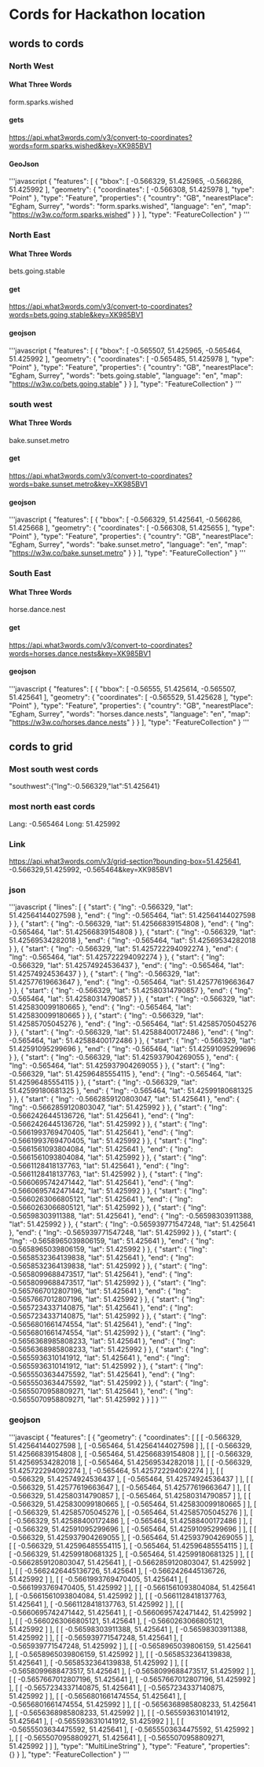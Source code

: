 # Cords for Hackathon location

## words to cords
### North West

#### What Three Words
form.sparks.wished

#### gets
https://api.what3words.com/v3/convert-to-coordinates?words=form.sparks.wished&key=XK985BV1

#### GeoJson
'''javascript
{
  "features": [
    {
      "bbox": [
        -0.566329,
        51.425965,
        -0.566286,
        51.425992
      ],
      "geometry": {
        "coordinates": [
          -0.566308,
          51.425978
        ],
        "type": "Point"
      },
      "type": "Feature",
      "properties": {
        "country": "GB",
        "nearestPlace": "Egham, Surrey",
        "words": "form.sparks.wished",
        "language": "en",
        "map": "https://w3w.co/form.sparks.wished"
      }
    }
  ],
  "type": "FeatureCollection"
}
'''

### North East

#### What Three Words
bets.going.stable

#### get
https://api.what3words.com/v3/convert-to-coordinates?words=bets.going.stable&key=XK985BV1

#### geojson

'''javascript
{
  "features": [
    {
      "bbox": [
        -0.565507,
        51.425965,
        -0.565464,
        51.425992
      ],
      "geometry": {
        "coordinates": [
          -0.565485,
          51.425978
        ],
        "type": "Point"
      },
      "type": "Feature",
      "properties": {
        "country": "GB",
        "nearestPlace": "Egham, Surrey",
        "words": "bets.going.stable",
        "language": "en",
        "map": "https://w3w.co/bets.going.stable"
      }
    }
  ],
  "type": "FeatureCollection"
}
'''

### south west

#### What Three Words
bake.sunset.metro


#### get
https://api.what3words.com/v3/convert-to-coordinates?words=bake.sunset.metro&key=XK985BV1

#### geojson

'''javascript
{
  "features": [
    {
      "bbox": [
        -0.566329,
        51.425641,
        -0.566286,
        51.425668
      ],
      "geometry": {
        "coordinates": [
          -0.566308,
          51.425655
        ],
        "type": "Point"
      },
      "type": "Feature",
      "properties": {
        "country": "GB",
        "nearestPlace": "Egham, Surrey",
        "words": "bake.sunset.metro",
        "language": "en",
        "map": "https://w3w.co/bake.sunset.metro"
      }
    }
  ],
  "type": "FeatureCollection"
}
'''


### South East

#### What Three Words
horse.dance.nest

#### get
https://api.what3words.com/v3/convert-to-coordinates?words=horses.dance.nests&key=XK985BV1

#### geojson

'''javascript
{
  "features": [
    {
      "bbox": [
        -0.56555,
        51.425614,
        -0.565507,
        51.425641
      ],
      "geometry": {
        "coordinates": [
          -0.565529,
          51.425628
        ],
        "type": "Point"
      },
      "type": "Feature",
      "properties": {
        "country": "GB",
        "nearestPlace": "Egham, Surrey",
        "words": "horses.dance.nests",
        "language": "en",
        "map": "https://w3w.co/horses.dance.nests"
      }
    }
  ],
  "type": "FeatureCollection"
}
'''

## cords to grid

### Most south west cords
"southwest":{"lng":-0.566329,"lat":51.425641}

### most north east cords
Lang: -0.565464
Long: 51.425992

### Link
https://api.what3words.com/v3/grid-section?bounding-box=51.425641, -0.566329,51.425992, -0.565464&key=XK985BV1

### json
'''javascript
{
  "lines": [
    {
      "start": {
        "lng": -0.566329,
        "lat": 51.42564144027598
      },
      "end": {
        "lng": -0.565464,
        "lat": 51.42564144027598
      }
    },
    {
      "start": {
        "lng": -0.566329,
        "lat": 51.42566839154808
      },
      "end": {
        "lng": -0.565464,
        "lat": 51.42566839154808
      }
    },
    {
      "start": {
        "lng": -0.566329,
        "lat": 51.42569534282018
      },
      "end": {
        "lng": -0.565464,
        "lat": 51.42569534282018
      }
    },
    {
      "start": {
        "lng": -0.566329,
        "lat": 51.425722294092274
      },
      "end": {
        "lng": -0.565464,
        "lat": 51.425722294092274
      }
    },
    {
      "start": {
        "lng": -0.566329,
        "lat": 51.42574924536437
      },
      "end": {
        "lng": -0.565464,
        "lat": 51.42574924536437
      }
    },
    {
      "start": {
        "lng": -0.566329,
        "lat": 51.42577619663647
      },
      "end": {
        "lng": -0.565464,
        "lat": 51.42577619663647
      }
    },
    {
      "start": {
        "lng": -0.566329,
        "lat": 51.42580314790857
      },
      "end": {
        "lng": -0.565464,
        "lat": 51.42580314790857
      }
    },
    {
      "start": {
        "lng": -0.566329,
        "lat": 51.425830099180665
      },
      "end": {
        "lng": -0.565464,
        "lat": 51.425830099180665
      }
    },
    {
      "start": {
        "lng": -0.566329,
        "lat": 51.42585705045276
      },
      "end": {
        "lng": -0.565464,
        "lat": 51.42585705045276
      }
    },
    {
      "start": {
        "lng": -0.566329,
        "lat": 51.42588400172486
      },
      "end": {
        "lng": -0.565464,
        "lat": 51.42588400172486
      }
    },
    {
      "start": {
        "lng": -0.566329,
        "lat": 51.42591095299696
      },
      "end": {
        "lng": -0.565464,
        "lat": 51.42591095299696
      }
    },
    {
      "start": {
        "lng": -0.566329,
        "lat": 51.425937904269055
      },
      "end": {
        "lng": -0.565464,
        "lat": 51.425937904269055
      }
    },
    {
      "start": {
        "lng": -0.566329,
        "lat": 51.42596485554115
      },
      "end": {
        "lng": -0.565464,
        "lat": 51.42596485554115
      }
    },
    {
      "start": {
        "lng": -0.566329,
        "lat": 51.42599180681325
      },
      "end": {
        "lng": -0.565464,
        "lat": 51.42599180681325
      }
    },
    {
      "start": {
        "lng": -0.5662859120803047,
        "lat": 51.425641
      },
      "end": {
        "lng": -0.5662859120803047,
        "lat": 51.425992
      }
    },
    {
      "start": {
        "lng": -0.5662426445136726,
        "lat": 51.425641
      },
      "end": {
        "lng": -0.5662426445136726,
        "lat": 51.425992
      }
    },
    {
      "start": {
        "lng": -0.5661993769470405,
        "lat": 51.425641
      },
      "end": {
        "lng": -0.5661993769470405,
        "lat": 51.425992
      }
    },
    {
      "start": {
        "lng": -0.5661561093804084,
        "lat": 51.425641
      },
      "end": {
        "lng": -0.5661561093804084,
        "lat": 51.425992
      }
    },
    {
      "start": {
        "lng": -0.5661128418137763,
        "lat": 51.425641
      },
      "end": {
        "lng": -0.5661128418137763,
        "lat": 51.425992
      }
    },
    {
      "start": {
        "lng": -0.5660695742471442,
        "lat": 51.425641
      },
      "end": {
        "lng": -0.5660695742471442,
        "lat": 51.425992
      }
    },
    {
      "start": {
        "lng": -0.5660263066805121,
        "lat": 51.425641
      },
      "end": {
        "lng": -0.5660263066805121,
        "lat": 51.425992
      }
    },
    {
      "start": {
        "lng": -0.56598303911388,
        "lat": 51.425641
      },
      "end": {
        "lng": -0.56598303911388,
        "lat": 51.425992
      }
    },
    {
      "start": {
        "lng": -0.565939771547248,
        "lat": 51.425641
      },
      "end": {
        "lng": -0.565939771547248,
        "lat": 51.425992
      }
    },
    {
      "start": {
        "lng": -0.5658965039806159,
        "lat": 51.425641
      },
      "end": {
        "lng": -0.5658965039806159,
        "lat": 51.425992
      }
    },
    {
      "start": {
        "lng": -0.5658532364139838,
        "lat": 51.425641
      },
      "end": {
        "lng": -0.5658532364139838,
        "lat": 51.425992
      }
    },
    {
      "start": {
        "lng": -0.5658099688473517,
        "lat": 51.425641
      },
      "end": {
        "lng": -0.5658099688473517,
        "lat": 51.425992
      }
    },
    {
      "start": {
        "lng": -0.5657667012807196,
        "lat": 51.425641
      },
      "end": {
        "lng": -0.5657667012807196,
        "lat": 51.425992
      }
    },
    {
      "start": {
        "lng": -0.5657234337140875,
        "lat": 51.425641
      },
      "end": {
        "lng": -0.5657234337140875,
        "lat": 51.425992
      }
    },
    {
      "start": {
        "lng": -0.5656801661474554,
        "lat": 51.425641
      },
      "end": {
        "lng": -0.5656801661474554,
        "lat": 51.425992
      }
    },
    {
      "start": {
        "lng": -0.5656368985808233,
        "lat": 51.425641
      },
      "end": {
        "lng": -0.5656368985808233,
        "lat": 51.425992
      }
    },
    {
      "start": {
        "lng": -0.5655936310141912,
        "lat": 51.425641
      },
      "end": {
        "lng": -0.5655936310141912,
        "lat": 51.425992
      }
    },
    {
      "start": {
        "lng": -0.5655503634475592,
        "lat": 51.425641
      },
      "end": {
        "lng": -0.5655503634475592,
        "lat": 51.425992
      }
    },
    {
      "start": {
        "lng": -0.5655070958809271,
        "lat": 51.425641
      },
      "end": {
        "lng": -0.5655070958809271,
        "lat": 51.425992
      }
    }
  ]
}
'''

### geojson

'''javascipt
{
  "features": [
    {
      "geometry": {
        "coordinates": [
          [
            [
              -0.566329,
              51.42564144027598
            ],
            [
              -0.565464,
              51.42564144027598
            ]
          ],
          [
            [
              -0.566329,
              51.42566839154808
            ],
            [
              -0.565464,
              51.42566839154808
            ]
          ],
          [
            [
              -0.566329,
              51.42569534282018
            ],
            [
              -0.565464,
              51.42569534282018
            ]
          ],
          [
            [
              -0.566329,
              51.425722294092274
            ],
            [
              -0.565464,
              51.425722294092274
            ]
          ],
          [
            [
              -0.566329,
              51.42574924536437
            ],
            [
              -0.565464,
              51.42574924536437
            ]
          ],
          [
            [
              -0.566329,
              51.42577619663647
            ],
            [
              -0.565464,
              51.42577619663647
            ]
          ],
          [
            [
              -0.566329,
              51.42580314790857
            ],
            [
              -0.565464,
              51.42580314790857
            ]
          ],
          [
            [
              -0.566329,
              51.425830099180665
            ],
            [
              -0.565464,
              51.425830099180665
            ]
          ],
          [
            [
              -0.566329,
              51.42585705045276
            ],
            [
              -0.565464,
              51.42585705045276
            ]
          ],
          [
            [
              -0.566329,
              51.42588400172486
            ],
            [
              -0.565464,
              51.42588400172486
            ]
          ],
          [
            [
              -0.566329,
              51.42591095299696
            ],
            [
              -0.565464,
              51.42591095299696
            ]
          ],
          [
            [
              -0.566329,
              51.425937904269055
            ],
            [
              -0.565464,
              51.425937904269055
            ]
          ],
          [
            [
              -0.566329,
              51.42596485554115
            ],
            [
              -0.565464,
              51.42596485554115
            ]
          ],
          [
            [
              -0.566329,
              51.42599180681325
            ],
            [
              -0.565464,
              51.42599180681325
            ]
          ],
          [
            [
              -0.5662859120803047,
              51.425641
            ],
            [
              -0.5662859120803047,
              51.425992
            ]
          ],
          [
            [
              -0.5662426445136726,
              51.425641
            ],
            [
              -0.5662426445136726,
              51.425992
            ]
          ],
          [
            [
              -0.5661993769470405,
              51.425641
            ],
            [
              -0.5661993769470405,
              51.425992
            ]
          ],
          [
            [
              -0.5661561093804084,
              51.425641
            ],
            [
              -0.5661561093804084,
              51.425992
            ]
          ],
          [
            [
              -0.5661128418137763,
              51.425641
            ],
            [
              -0.5661128418137763,
              51.425992
            ]
          ],
          [
            [
              -0.5660695742471442,
              51.425641
            ],
            [
              -0.5660695742471442,
              51.425992
            ]
          ],
          [
            [
              -0.5660263066805121,
              51.425641
            ],
            [
              -0.5660263066805121,
              51.425992
            ]
          ],
          [
            [
              -0.56598303911388,
              51.425641
            ],
            [
              -0.56598303911388,
              51.425992
            ]
          ],
          [
            [
              -0.565939771547248,
              51.425641
            ],
            [
              -0.565939771547248,
              51.425992
            ]
          ],
          [
            [
              -0.5658965039806159,
              51.425641
            ],
            [
              -0.5658965039806159,
              51.425992
            ]
          ],
          [
            [
              -0.5658532364139838,
              51.425641
            ],
            [
              -0.5658532364139838,
              51.425992
            ]
          ],
          [
            [
              -0.5658099688473517,
              51.425641
            ],
            [
              -0.5658099688473517,
              51.425992
            ]
          ],
          [
            [
              -0.5657667012807196,
              51.425641
            ],
            [
              -0.5657667012807196,
              51.425992
            ]
          ],
          [
            [
              -0.5657234337140875,
              51.425641
            ],
            [
              -0.5657234337140875,
              51.425992
            ]
          ],
          [
            [
              -0.5656801661474554,
              51.425641
            ],
            [
              -0.5656801661474554,
              51.425992
            ]
          ],
          [
            [
              -0.5656368985808233,
              51.425641
            ],
            [
              -0.5656368985808233,
              51.425992
            ]
          ],
          [
            [
              -0.5655936310141912,
              51.425641
            ],
            [
              -0.5655936310141912,
              51.425992
            ]
          ],
          [
            [
              -0.5655503634475592,
              51.425641
            ],
            [
              -0.5655503634475592,
              51.425992
            ]
          ],
          [
            [
              -0.5655070958809271,
              51.425641
            ],
            [
              -0.5655070958809271,
              51.425992
            ]
          ]
        ],
        "type": "MultiLineString"
      },
      "type": "Feature",
      "properties": {}
    }
  ],
  "type": "FeatureCollection"
}
'''